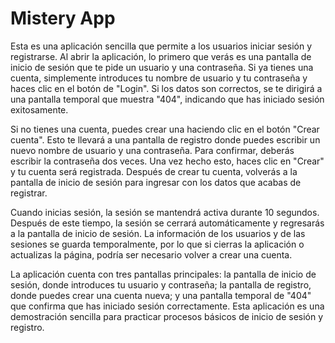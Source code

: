 # Mistery App

Esta es una aplicación sencilla que permite a los usuarios iniciar sesión y registrarse. Al abrir la aplicación, lo primero que verás es una pantalla de inicio de sesión que te pide un usuario y una contraseña. Si ya tienes una cuenta, simplemente introduces tu nombre de usuario y tu contraseña y haces clic en el botón de "Login". Si los datos son correctos, se te dirigirá a una pantalla temporal que muestra "404", indicando que has iniciado sesión exitosamente.

Si no tienes una cuenta, puedes crear una haciendo clic en el botón "Crear cuenta". Esto te llevará a una pantalla de registro donde puedes escribir un nuevo nombre de usuario y una contraseña. Para confirmar, deberás escribir la contraseña dos veces. Una vez hecho esto, haces clic en "Crear" y tu cuenta será registrada. Después de crear tu cuenta, volverás a la pantalla de inicio de sesión para ingresar con los datos que acabas de registrar.

Cuando inicias sesión, la sesión se mantendrá activa durante 10 segundos. Después de este tiempo, la sesión se cerrará automáticamente y regresarás a la pantalla de inicio de sesión. La información de los usuarios y de las sesiones se guarda temporalmente, por lo que si cierras la aplicación o actualizas la página, podría ser necesario volver a crear una cuenta.

La aplicación cuenta con tres pantallas principales: la pantalla de inicio de sesión, donde introduces tu usuario y contraseña; la pantalla de registro, donde puedes crear una cuenta nueva; y una pantalla temporal de "404" que confirma que has iniciado sesión correctamente. Esta aplicación es una demostración sencilla para practicar procesos básicos de inicio de sesión y registro.

